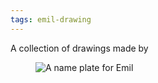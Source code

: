 ```yaml
---
tags: emil-drawing
---
```

A collection of drawings made by 

<figure class="legible-base-width">
<img src="/img/emil-drawing/IMG_1232.jpg" alt="A name plate for Emil">
</figure>